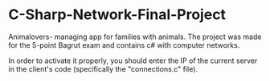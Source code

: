 # C-Sharp-Network-Final-Project

Animalovers- managing app for families with animals.
The project was made for the 5-point Bagrut exam and contains c# with computer networks.

In order to activate it properly, you should enter the IP of the current server in the client's code (specifically the "connections.c" file).
